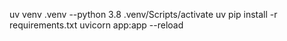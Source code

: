 uv venv .venv --python 3.8
.venv/Scripts/activate
uv pip install -r requirements.txt
uvicorn app:app --reload
